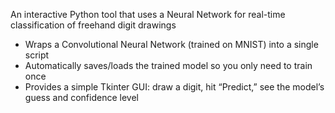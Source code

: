 An interactive Python tool that uses a Neural Network for real-time classification of freehand digit drawings  
- Wraps a Convolutional Neural Network (trained on MNIST) into a single script
- Automatically saves/loads the trained model so you only need to train once
- Provides a simple Tkinter GUI: draw a digit, hit “Predict,” see the model’s guess and confidence level
